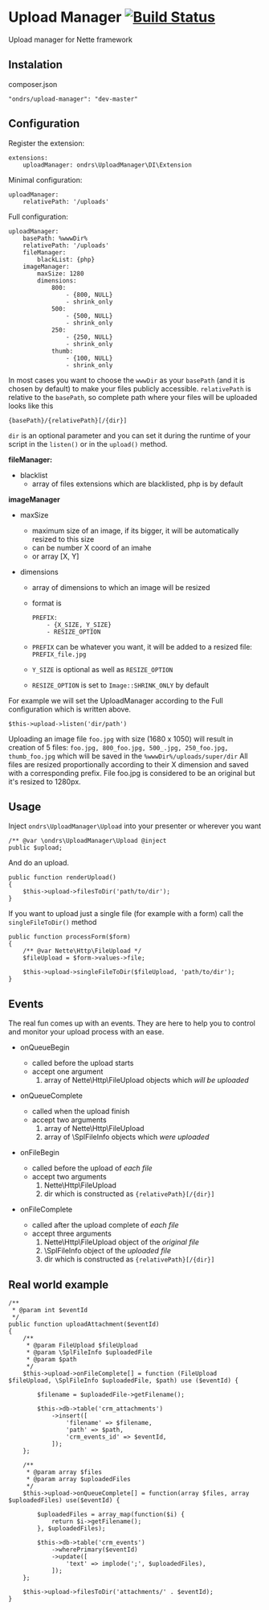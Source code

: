 Upload Manager [![Build Status](https://travis-ci.org/ondrs/upload-manager.svg?branch=master)](https://travis-ci.org/ondrs/upload-manager)
==============

Upload manager for Nette framework

Instalation
-----

composer.json

    "ondrs/upload-manager": "dev-master"

Configuration
-----

Register the extension:

    extensions:
        uploadManager: ondrs\UploadManager\DI\Extension

Minimal configuration:

    uploadManager:
        relativePath: '/uploads'

Full configuration:

    uploadManager:
        basePath: %wwwDir%
        relativePath: '/uploads'
        fileManager:
            blackList: {php}
        imageManager:
            maxSize: 1280
            dimensions:
                800:
                    - {800, NULL}
                    - shrink_only
                500:
                    - {500, NULL}
                    - shrink_only
                250:
                    - {250, NULL}
                    - shrink_only
                thumb:
                    - {100, NULL}
                    - shrink_only

In most cases you want to choose the `wwwDir` as your `basePath` (and it is chosen by default) to make your files publicly accessible.
`relativePath` is relative to the `basePath`, so complete path where your files will be uploaded looks like this

    {basePath}/{relativePath}[/{dir}]

`dir` is an optional parameter and you can set it during the runtime of your script in the `listen()` or in the `upload()` method.

**fileManager:**
- blacklist
  - array of files extensions which are blacklisted, php is by default

**imageManager**
- maxSize
  - maximum size of an image, if its bigger, it will be automatically resized to this size
  - can be number X coord of an imahe
  - or array [X, Y]

- dimensions
  - array of dimensions to which an image will be resized
  - format is
    ```
    PREFIX:
        - {X_SIZE, Y_SIZE}
        - RESIZE_OPTION
    ```

  - `PREFIX` can be whatever you want, it will be added to a resized file: `PREFIX_file.jpg`
  - `Y_SIZE` is optional as well as `RESIZE_OPTION`
  - `RESIZE_OPTION` is set to `Image::SHRINK_ONLY` by default

For example we will set the UploadManager according to the Full configuration which is written above.

    $this->upload->listen('dir/path')

Uploading an image file `foo.jpg` with size (1680 x 1050) will result in creation of 5 files: `foo.jpg, 800_foo.jpg, 500_.jpg, 250_foo.jpg, thumb_foo.jpg`
which will be saved in the `%wwwDir%/uploads/super/dir`
All files are resized proportionally according to their X dimension and saved with a corresponding prefix.
File foo.jpg is considered to be an original but it's resized to 1280px.


Usage
-----

Inject `ondrs\UploadManager\Upload` into your presenter or wherever you want

    /** @var \ondrs\UploadManager\Upload @inject
    public $upload;

And do an upload.

    public function renderUpload()
    {
        $this->upload->filesToDir('path/to/dir');
    }

If you want to upload just a single file (for example with a form) call the `singleFileToDir()` method

    public function processForm($form)
    {
        /** @var Nette\Http\FileUpload */
        $fileUpload = $form->values->file;

        $this->upload->singleFileToDir($fileUpload, 'path/to/dir');
    }


Events
-----

The real fun comes up with an events. They are here to help you to control and monitor your upload process with an ease.

- onQueueBegin
  - called before the upload starts
  - accept one argument
    1. array of Nette\Http\FileUpload objects which *will be uploaded*

- onQueueComplete
  - called when the upload finish
  - accept two arguments
    1. array of Nette\Http\FileUpload
    2. array of \SplFileInfo objects which *were uploaded*

- onFileBegin
  - called before the upload of *each file*
  - accept two arguments
    1. Nette\Http\FileUpload
    2. dir which is constructed as `{relativePath}[/{dir}]`

- onFileComplete
  - called after the upload complete of *each file*
  - accept three arguments
    1. Nette\Http\FileUpload object of the *original file*
    2. \SplFileInfo object of the *uploaded file*
    3. dir which is constructed as `{relativePath}[/{dir}]`


Real world example
-----

    /**
     * @param int $eventId
     */
    public function uploadAttachment($eventId)
    {
        /**
         * @param FileUpload $fileUpload
         * @param \SplFileInfo $uploadedFile
         * @param $path
         */
        $this->upload->onFileComplete[] = function (FileUpload $fileUpload, \SplFileInfo $uploadedFile, $path) use ($eventId) {

            $filename = $uploadedFile->getFilename();

            $this->db->table('crm_attachments')
                ->insert([
                    'filename' => $filename,
                    'path' => $path,
                    'crm_events_id' => $eventId,
                ]);
        };

        /**
         * @param array $files
         * @param array $uploadedFiles
         */
        $this->upload->onQueueComplete[] = function(array $files, array $uploadedFiles) use($eventId) {

            $uploadedFiles = array_map(function($i) {
                return $i->getFilename();
            }, $uploadedFiles);

            $this->db->table('crm_events')
                ->wherePrimary($eventId)
                ->update([
                    'text' => implode(';', $uploadedFiles),
                ]);
        };

        $this->upload->filesToDir('attachments/' . $eventId);
    }
